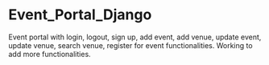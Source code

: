 # Event_Portal_Django

Event portal with login, logout, sign up, add event, add venue, update event, update venue, search venue, register for event functionalities. Working to add more functionalities.
